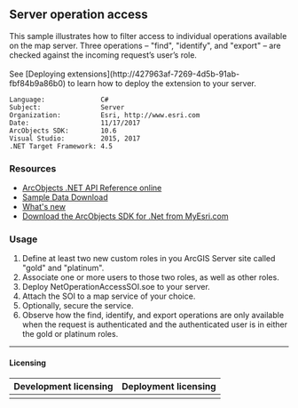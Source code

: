 ## Server operation access

  <div xmlns="http://www.w3.org/1999/xhtml">This sample illustrates how to filter access to individual operations available on the map server. Three operations – "find", "identify", and "export" – are checked against the incoming request’s user’s role.</div>
  <div xmlns="http://www.w3.org/1999/xhtml"> </div>
  <div xmlns="http://www.w3.org/1999/xhtml">See [Deploying extensions](http://427963af-7269-4d5b-91ab-fbf84b9a86b0) to learn how to deploy the extension to your server.</div>  


<!-- TODO: Fill this section below with metadata about this sample-->
```
Language:              C#
Subject:               Server
Organization:          Esri, http://www.esri.com
Date:                  11/17/2017
ArcObjects SDK:        10.6
Visual Studio:         2015, 2017
.NET Target Framework: 4.5
```

### Resources

* [ArcObjects .NET API Reference online](http://desktop.arcgis.com/en/arcobjects/latest/net/webframe.htm)  
* [Sample Data Download](../../releases)  
* [What's new](http://desktop.arcgis.com/en/arcobjects/latest/net/webframe.htm#05247c04-bfd9-4e36-ae09-bc6e833c3b14.htm)  
* [Download the ArcObjects SDK for .Net from MyEsri.com](https://my.esri.com/)  

### Usage
1. Define at least two new custom roles in you ArcGIS Server site called "gold" and "platinum".  
1. Associate one or more users to those two roles, as well as other roles.  
1. Deploy NetOperationAccessSOI.soe to your server.  
1. Attach the SOI to a map service of your choice.  
1. Optionally, secure the service.  
1. Observe how the find, identify, and export operations are only available when the request is authenticated and the authenticated user is in either the gold or platinum roles.  









---------------------------------

#### Licensing  
| Development licensing | Deployment licensing | 
| ------------- | ------------- | 
|  |  |  


